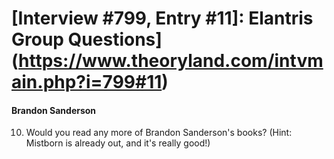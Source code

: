 # [Interview #799, Entry #11]: Elantris Group Questions](https://www.theoryland.com/intvmain.php?i=799#11)

#### Brandon Sanderson

10) Would you read any more of Brandon Sanderson's books? (Hint: Mistborn is already out, and it's really good!)

